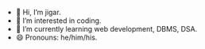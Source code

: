 - 👋 Hi, I’m jigar.
- 👀 I’m interested in coding.
- 🌱 I’m currently learning web development, DBMS, DSA.
- 😄 Pronouns: he/him/his.
